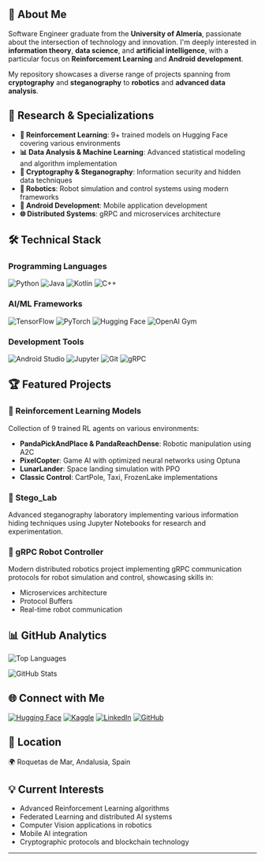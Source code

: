## 🚀 About Me
Software Engineer graduate from the **University of Almería**, passionate about the intersection of technology and innovation. I'm deeply interested in **information theory**, **data science**, and **artificial intelligence**, with a particular focus on **Reinforcement Learning** and **Android development**.

My repository showcases a diverse range of projects spanning from **cryptography** and **steganography** to **robotics** and **advanced data analysis**.

## 🔬 Research & Specializations
- **🤖 Reinforcement Learning**: 9+ trained models on Hugging Face covering various environments
- **📊 Data Analysis & Machine Learning**: Advanced statistical modeling and algorithm implementation
- **🔐 Cryptography & Steganography**: Information security and hidden data techniques
- **🤖 Robotics**: Robot simulation and control systems using modern frameworks
- **📱 Android Development**: Mobile application development
- **🌐 Distributed Systems**: gRPC and microservices architecture

## 🛠️ Technical Stack

### Programming Languages
![Python](https://img.shields.io/badge/Python-3776AB?style=for-the-badge&logo=python&logoColor=white)
![Java](https://img.shields.io/badge/Java-ED8B00?style=for-the-badge&logo=java&logoColor=white)
![Kotlin](https://img.shields.io/badge/Kotlin-0095D5?style=for-the-badge&logo=kotlin&logoColor=white)
![C++](https://img.shields.io/badge/C%2B%2B-00599C?style=for-the-badge&logo=c%2B%2B&logoColor=white)

### AI/ML Frameworks
![TensorFlow](https://img.shields.io/badge/TensorFlow-FF6F00?style=for-the-badge&logo=tensorflow&logoColor=white)
![PyTorch](https://img.shields.io/badge/PyTorch-EE4C2C?style=for-the-badge&logo=pytorch&logoColor=white)
![Hugging Face](https://img.shields.io/badge/🤗%20Hugging%20Face-FFD21E?style=for-the-badge)
![OpenAI Gym](https://img.shields.io/badge/OpenAI%20Gym-412991?style=for-the-badge&logo=openai&logoColor=white)

### Development Tools
![Android Studio](https://img.shields.io/badge/Android_Studio-3DDC84?style=for-the-badge&logo=android-studio&logoColor=white)
![Jupyter](https://img.shields.io/badge/Jupyter-F37626?style=for-the-badge&logo=jupyter&logoColor=white)
![Git](https://img.shields.io/badge/Git-F05032?style=for-the-badge&logo=git&logoColor=white)
![gRPC](https://img.shields.io/badge/gRPC-4285F4?style=for-the-badge&logo=google&logoColor=white)

## 🏆 Featured Projects

### 🤖 Reinforcement Learning Models
Collection of 9 trained RL agents on various environments:
- **PandaPickAndPlace & PandaReachDense**: Robotic manipulation using A2C
- **PixelCopter**: Game AI with optimized neural networks using Optuna
- **LunarLander**: Space landing simulation with PPO
- **Classic Control**: CartPole, Taxi, FrozenLake implementations

### 🔐 Stego_Lab
Advanced steganography laboratory implementing various information hiding techniques using Jupyter Notebooks for research and experimentation.

### 🤖 gRPC Robot Controller
Modern distributed robotics project implementing gRPC communication protocols for robot simulation and control, showcasing skills in:
- Microservices architecture
- Protocol Buffers
- Real-time robot communication

## 📊 GitHub Analytics

![Top Languages](https://github-readme-stats.vercel.app/api/top-langs/?username=revelacion1dev&layout=compact&theme=vision-friendly-dark)

![GitHub Stats](https://github-readme-stats.vercel.app/api?username=revelacion1dev&show_icons=true&theme=vision-friendly-dark)

## 🌐 Connect with Me

[![Hugging Face](https://img.shields.io/badge/🤗%20Hugging%20Face-FFD21E?style=for-the-badge&logo=huggingface&logoColor=black)](https://huggingface.co/revelacion1)
[![Kaggle](https://img.shields.io/badge/Kaggle-20BEFF?style=for-the-badge&logo=kaggle&logoColor=white)](https://www.kaggle.com/revelacion1)
[![LinkedIn](https://img.shields.io/badge/LinkedIn-0077B5?style=for-the-badge&logo=linkedin&logoColor=white)](https://linkedin.com/in/-ruben)
[![GitHub](https://img.shields.io/badge/GitHub-100000?style=for-the-badge&logo=github&logoColor=white)](https://github.com/revelacion1dev)

## 📍 Location
🌍 Roquetas de Mar, Andalusia, Spain

## 💡 Current Interests
- Advanced Reinforcement Learning algorithms
- Federated Learning and distributed AI systems
- Computer Vision applications in robotics
- Mobile AI integration
- Cryptographic protocols and blockchain technology

---
